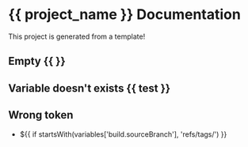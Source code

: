 # {{ project_name }} Documentation

This project is generated from a template!

## Empty {{ }}

## Variable doesn't exists {{ test }}

## Wrong token

- ${{ if startsWith(variables['build.sourceBranch'], 'refs/tags/') }}
